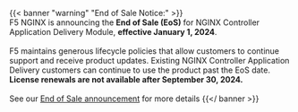 {{< banner "warning" "End of Sale Notice:" >}}
  <br>
  F5 NGINX is announcing the <strong>End of Sale (EoS)</strong> for NGINX Controller Application Delivery Module, <strong>effective January 1, 2024</strong>.
  <br><br>
  F5 maintains generous lifecycle policies that allow customers to continue support and receive product updates. Existing NGINX Controller Application Delivery customers can continue to use the product past the EoS date. <strong>License renewals are not available after September 30, 2024.</strong>
  <br><br>
  See our <a href="https://my.f5.com/manage/s/article/K000137993">End of Sale announcement</a> for more details
{{</ banner >}}